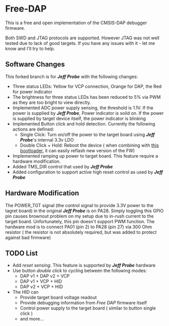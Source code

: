 # Free-DAP

This is a free and open implementation of the CMSIS-DAP debugger firmware.

Both SWD and JTAG protocols are supported. However JTAG was not well tested due to lack of
good targets. If you have any issues with it - let me know and I'll try to help.

## Software Changes

This forked branch is for _**Jeff Probe**_ with the following changes:
 * Three status LEDs: Yellow for VCP connection, Orange for DAP, the Red for power indicator
 * The brightness for three status LEDs has been reduced to 5% via PWM as they are too bright to view directly.
 * Implemented ADC power supply sensing, the threshold is 1.1V. If the power is supplied by _**Jeff Probe**_, Power indicator is solid on. If the power is supplied by target device itself, the power indicator is blinking 
 * Implemented Button click and hold detection. Currently the following actions are defined:
    - Single Click: Turn on/off the power to the target board using _**Jeff Probe**_'s internal 3.3v LDO
    - Double Click + Hold: Reboot the device ( when combining with [this bootloader](https://github.com/hlyi/uf2-samdx1), it can easily reflash new version of the FW)
 * Implemented ramping up power to target board. This feature require a hardware modification.
 * Added TMS_DIR control that used by _**Jeff Probe**_
 * Added configuration to support active high reset control as used by _**Jeff Probe**_

## Hardware Modification

The POWER_TGT signal (the control signal to provide 3.3V power to the tagret board) in the original _**Jeff Probe**_ is on PA28. Simply toggling this GPIO pin causes brownout problem on my setup due to in-rush current to the target board. Unfortunately, this pin doesn't support PWM function. The hardware mod is to connect PA01 (pin 2) to PA28 (pin 27) via 300 Ohm resistor ( the resistor is not absolutely required, but was added to protect against bad firmware)

## TODO List
 * Add _reset sensing_. This feature is supported by _**Jeff Probe**_ hardware
 * Use button _double click_ to cycling between the following modes:
   - DAP v1 + DAP v2 + VCP
   - DAP v1 + VCP + HID
   - DAP v2 + VCP + HID
 * The HID can
   - Provide target board voltage readout
   - Provide debugging information from _Free DAP_ firmware itself
   - Control power supply to the target board ( similar to button single click )
   - and more...
 
